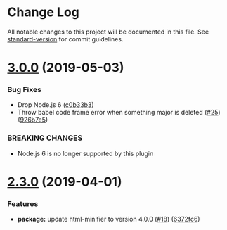 # Change Log

All notable changes to this project will be documented in this file. See [standard-version](https://github.com/conventional-changelog/standard-version) for commit guidelines.

# [3.0.0](https://github.com/cfware/babel-plugin-template-html-minifier/compare/v2.3.0...v3.0.0) (2019-05-03)


### Bug Fixes

* Drop Node.js 6 ([c0b33b3](https://github.com/cfware/babel-plugin-template-html-minifier/commit/c0b33b3))
* Throw babel code frame error when something major is deleted ([#25](https://github.com/cfware/babel-plugin-template-html-minifier/issues/25)) ([926b7e5](https://github.com/cfware/babel-plugin-template-html-minifier/commit/926b7e5))


### BREAKING CHANGES

* Node.js 6 is no longer supported by this plugin



# [2.3.0](https://github.com/cfware/babel-plugin-template-html-minifier/compare/v2.2.1...v2.3.0) (2019-04-01)


### Features

* **package:** update html-minifier to version 4.0.0 ([#18](https://github.com/cfware/babel-plugin-template-html-minifier/issues/18)) ([6372fc6](https://github.com/cfware/babel-plugin-template-html-minifier/commit/6372fc6))

